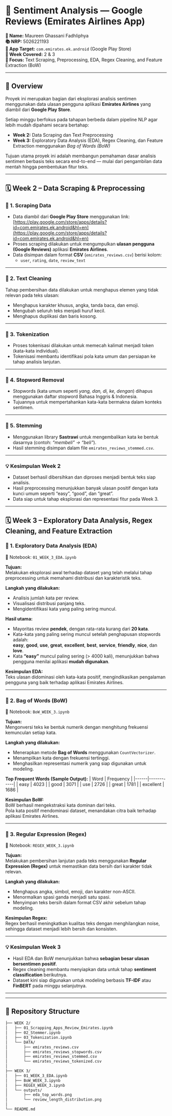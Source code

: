 # 🧠 Sentiment Analysis — Google Reviews (Emirates Airlines App)

**👤 Name:** Maureen Ghassani Fadhliphya  
**📚 NRP:** 5026221193  
**📱 App Target:** `com.emirates.ek.android` (Google Play Store)  
**📆 Week Covered:** 2 & 3  
**🎯 Focus:** Text Scraping, Preprocessing, EDA, Regex Cleaning, and Feature Extraction (BoW)

---

## 📘 Overview
Proyek ini merupakan bagian dari eksplorasi analisis sentimen menggunakan data ulasan pengguna aplikasi **Emirates Airlines** yang diambil dari **Google Play Store**.

Setiap minggu berfokus pada tahapan berbeda dalam pipeline NLP agar lebih mudah dipahami secara bertahap:

- **Week 2:** Data Scraping dan Text Preprocessing  
- **Week 3:** Exploratory Data Analysis (EDA), Regex Cleaning, dan Feature Extraction menggunakan *Bag of Words (BoW)*  

Tujuan utama proyek ini adalah membangun pemahaman dasar analisis sentimen berbasis teks secara end-to-end — mulai dari pengambilan data mentah hingga pembentukan fitur teks.

---

## 🗓️ Week 2 – Data Scraping & Preprocessing

### 🔹 1. Scraping Data
- Data diambil dari **Google Play Store** menggunakan link:  
  [https://play.google.com/store/apps/details?id=com.emirates.ek.android&hl=en](https://play.google.com/store/apps/details?id=com.emirates.ek.android&hl=en)
- Proses scraping dilakukan untuk mengumpulkan **ulasan pengguna (Google Reviews)** aplikasi **Emirates Airlines**.  
- Data disimpan dalam format **CSV** (`emirates_reviews.csv`) berisi kolom:
  - `user`, `rating`, `date`, `review_text`

---

### 🔹 2. Text Cleaning
Tahap pembersihan data dilakukan untuk menghapus elemen yang tidak relevan pada teks ulasan:
- Menghapus karakter khusus, angka, tanda baca, dan emoji.
- Mengubah seluruh teks menjadi huruf kecil.
- Menghapus duplikasi dan baris kosong.

---

### 🔹 3. Tokenization
- Proses tokenisasi dilakukan untuk memecah kalimat menjadi token (kata-kata individual).  
- Tokenisasi membantu identifikasi pola kata umum dan persiapan ke tahap analisis lanjutan.

---

### 🔹 4. Stopword Removal
- Stopwords (kata umum seperti *yang, dan, di, ke, dengan*) dihapus menggunakan daftar stopword Bahasa Inggris & Indonesia.
- Tujuannya untuk mempertahankan kata-kata bermakna dalam konteks sentimen.

---

### 🔹 5. Stemming
- Menggunakan library **Sastrawi** untuk mengembalikan kata ke bentuk dasarnya (contoh: *“membeli” → “beli”*).
- Hasil stemming disimpan dalam file `emirates_reviews_stemmed.csv`.

---

### 💡 Kesimpulan Week 2
- Dataset berhasil dibersihkan dan diproses menjadi bentuk teks siap analisis.  
- Hasil preprocessing menunjukkan banyak ulasan positif dengan kata kunci umum seperti “easy”, “good”, dan “great”.  
- Data siap untuk tahap eksplorasi dan representasi fitur pada Week 3.

---

## 🗓️ Week 3 – Exploratory Data Analysis, Regex Cleaning, and Feature Extraction

### 🔹 1. Exploratory Data Analysis (EDA)
📓 Notebook: `01_WEEK_3_EDA.ipynb`  

**Tujuan:**  
Melakukan eksplorasi awal terhadap dataset yang telah melalui tahap preprocessing untuk memahami distribusi dan karakteristik teks.

**Langkah yang dilakukan:**
- Analisis jumlah kata per review.  
- Visualisasi distribusi panjang teks.  
- Mengidentifikasi kata yang paling sering muncul.  

**Hasil utama:**
- Mayoritas review **pendek**, dengan rata-rata kurang dari **20 kata**.  
- Kata-kata yang paling sering muncul setelah penghapusan stopwords adalah:  
  **easy**, **good**, **use**, **great**, **excellent**, **best**, **service**, **friendly**, **nice**, dan **love**.  
- Kata **“easy”** muncul paling sering (> 4000 kali), menunjukkan bahwa pengguna menilai aplikasi **mudah digunakan**.  

**Kesimpulan EDA:**  
Teks ulasan didominasi oleh kata-kata positif, mengindikasikan pengalaman pengguna yang baik terhadap aplikasi Emirates Airlines.

---

### 🔹 2. Bag of Words (BoW)
📓 Notebook: `BoW_WEEK_3.ipynb`  

**Tujuan:**  
Mengonversi teks ke bentuk numerik dengan menghitung frekuensi kemunculan setiap kata.

**Langkah yang dilakukan:**
- Menerapkan metode **Bag of Words** menggunakan `CountVectorizer`.  
- Menampilkan kata dengan frekuensi tertinggi.  
- Menghasilkan representasi numerik yang siap digunakan untuk modeling.  

**Top Frequent Words (Sample Output):**
| Word | Frequency |
|------|------------|
| easy | 4023 |
| good | 3071 |
| use | 2726 |
| great | 1781 |
| excellent | 1686 |

**Kesimpulan BoW:**  
BoW berhasil mengekstraksi kata dominan dari teks.  
Pola kata positif mendominasi dataset, menandakan citra baik terhadap aplikasi Emirates Airlines.

---

### 🔹 3. Regular Expression (Regex)
📓 Notebook: `REGEX_WEEK_3.ipynb`  

**Tujuan:**  
Melakukan pembersihan lanjutan pada teks menggunakan **Regular Expression (Regex)** untuk memastikan data bersih dari karakter tidak relevan.

**Langkah yang dilakukan:**
- Menghapus angka, simbol, emoji, dan karakter non-ASCII.  
- Menormalkan spasi ganda menjadi satu spasi.  
- Menyimpan teks bersih dalam format CSV akhir sebelum tahap modeling.  

**Kesimpulan Regex:**  
Regex berhasil meningkatkan kualitas teks dengan menghilangkan noise, sehingga dataset menjadi lebih bersih dan konsisten.

---

### 💡 Kesimpulan Week 3
- Hasil EDA dan BoW menunjukkan bahwa **sebagian besar ulasan bersentimen positif**.  
- Regex cleaning membantu menyiapkan data untuk tahap **sentiment classification** berikutnya.  
- Dataset kini siap digunakan untuk modeling berbasis **TF-IDF** atau **FinBERT** pada minggu selanjutnya.

---

---

## 📁 Repository Structure
```bash
├── WEEK 2/
│   ├── 01_Scrapping_Apps_Review_Emirates.ipynb
│   ├── 02_Stemmer.ipynb
│   ├── 03_Tokenization.ipynb
│   └── DATA/
│       ├── emirates_reviews.csv
│       ├── emirates_reviews_stopwords.csv
│       ├── emirates_reviews_stemmed.csv
│       └── emirates_reviews_tokenized.csv
│
├── WEEK 3/
│   ├── 01_WEEK_3_EDA.ipynb
│   ├── BoW_WEEK_3.ipynb
│   ├── REGEX_WEEK_3.ipynb
│   └── outputs/
│       ├── eda_top_words.png
│       └── review_length_distribution.png
│
└── README.md
